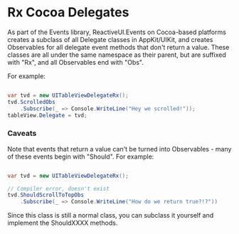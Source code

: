 # Rx Cocoa Delegates

As part of the Events library, ReactiveUI.Events on Cocoa-based platforms
creates a subclass of all Delegate classes in AppKit/UIKit, and creates
Observables for all delegate event methods that don't return a value. These
classes are all under the same namespace as their parent, but are suffixed
with "Rx", and all Observables end with "Obs".

For example:

```cs

var tvd = new UITableViewDelegateRx();
tvd.ScrolledObs
    .Subscribe(_ => Console.WriteLine("Hey we scrolled!"));
tableView.Delegate = tvd;
```

### Caveats

Note that events that return a value can't be turned into Observables - many
of these events begin with "Should". For example:

```cs

var tvd = new UITableViewDelegateRx();

// Compiler error, doesn't exist
tvd.ShouldScrollToTopObs
    .Subscribe(_ => Console.WriteLine("How do we return true?!?"))
```

Since this class is still a normal class, you can subclass it yourself and
implement the ShouldXXXX methods. 
